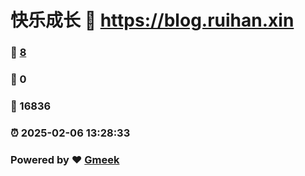 # 快乐成长 :link: https://blog.ruihan.xin 
### :page_facing_up: [8](https://blog.ruihan.xin/tag.html) 
### :speech_balloon: 0 
### :hibiscus: 16836 
### :alarm_clock: 2025-02-06 13:28:33 
### Powered by :heart: [Gmeek](https://github.com/Meekdai/Gmeek)
